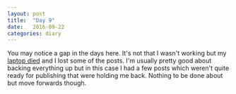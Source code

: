 ```yaml
---
layout: post
title:  "Day 9"
date:   2016-09-22 
categories: diary
---
```


You may notice a gap in the days here. It's not that I wasn't working but my [laptop died](http://blog.skorulis.com/2016/09/25/today-my-laptop-died.html) and I lost some of the posts. I'm usually pretty good about backing everything up but in this case I had a few posts which weren't quite ready for publishing that were holding me back. Nothing to be done about but move forwards though.

